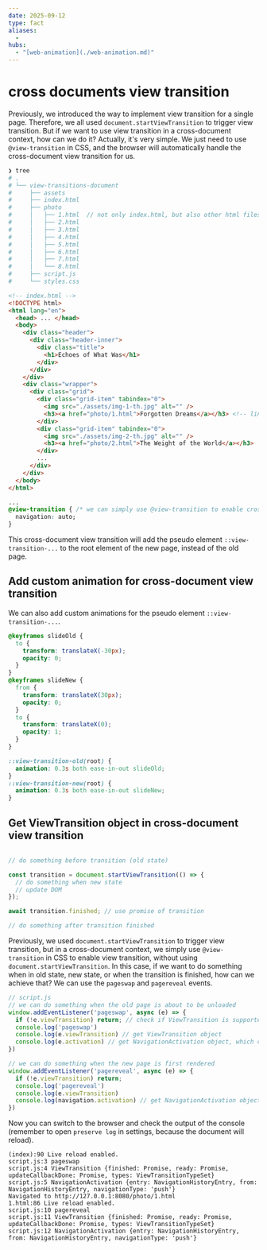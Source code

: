 ```yaml
---
date: 2025-09-12
type: fact
aliases:
  -
hubs:
  - "[web-animation](./web-animation.md)"
---
```


# cross documents view transition

Previously, we introduced the way to implement view transition for a single page. Therefore, we all used `document.startViewTransition` to trigger view transition. But if we want to use view transition in a cross-document context, how can we do it? Actually, it's very simple. We just need to use `@view-transition` in CSS, and the browser will automatically handle the cross-document view transition for us.

```bash
❯ tree
# .
# └── view-transitions-document
#     ├── assets
#     ├── index.html
#     ├── photo
#     │   ├── 1.html  // not only index.html, but also other html files
#     │   ├── 2.html
#     │   ├── 3.html
#     │   ├── 4.html
#     │   ├── 5.html
#     │   ├── 6.html
#     │   ├── 7.html
#     │   └── 8.html
#     ├── script.js
#     └── styles.css
```


```html
<!-- index.html -->
<!DOCTYPE html>
<html lang="en">
  <head> ... </head>
  <body>
    <div class="header">
      <div class="header-inner">
        <div class="title">
          <h1>Echoes of What Was</h1>
        </div>
      </div>
    </div>
    <div class="wrapper">
      <div class="grid">
        <div class="grid-item" tabindex="0">
          <img src="./assets/img-1-th.jpg" alt="" />
          <h3><a href="photo/1.html">Forgotten Dreams</a></h3> <!-- link to other html files, so just simply load another document, not update DOM -->
        </div>
        <div class="grid-item" tabindex="0">
          <img src="./assets/img-2-th.jpg" alt="" />
          <h3><a href="photo/2.html">The Weight of the World</a></h3>
        </div>
        ...
      </div>
    </div>
  </body>
</html>
```

```css
...
@view-transition { /* we can simply use @view-transition to enable cross-document view transition, without using document.startViewTransition */
  navigation: auto;
}
```

This cross-document view transition will add the pseudo element `::view-transition-...` to the root element of the new page, instead of the old page.

## Add custom animation for cross-document view transition

We can also add custom animations for the pseudo element `::view-transition-...`.


```css
@keyframes slideOld {
  to {
    transform: translateX(-30px);
    opacity: 0;
  }
}
@keyframes slideNew {
  from {
    transform: translateX(30px);
    opacity: 0;
  }
  to {
    transform: translateX(0);
    opacity: 1;
  }
}

::view-transition-old(root) {
  animation: 0.3s both ease-in-out slideOld;
}
::view-transition-new(root) {
  animation: 0.3s both ease-in-out slideNew;
}
```


## Get ViewTransition object in cross-document view transition
```js

// do something before transition (old state)

const transition = document.startViewTransition(() => {
  // do something when new state
  // update DOM
});

await transition.finished; // use promise of transition

// do something after transition finished

```

Previously, we used `document.startViewTransition` to trigger view transition, but in a cross-document context, we simply use `@view-transition` in CSS to enable view transition, without using `document.startViewTransition`. In this case, if we want to do something when in old state, new state, or when the transition is finished, how can we achieve that? We can use the `pageswap` and `pagereveal` events.

```js
// script.js
// we can do something when the old page is about to be unloaded
window.addEventListener('pageswap', async (e) => {
  if (!e.viewTransition) return; // check if ViewTransition is supported (not all browsers support it)
  console.log('pageswap')
  console.log(e.viewTransition) // get ViewTransition object
  console.log(e.activation) // get NavigationActivation object, which contains info about navigation (where we came from, where we go, type of navigation)
})

// we can do something when the new page is first rendered
window.addEventListener('pagereveal', async (e) => {
  if (!e.viewTransition) return;
  console.log('pagereveal')
  console.log(e.viewTransition)
  console.log(navigation.activation) // get NavigationActivation object but from navigation object instead of event
})
```

Now you can switch to the browser and check the output of the console (remember to open `preserve log` in settings, because the document will reload).

```
(index):90 Live reload enabled.
script.js:3 pageswap
script.js:4 ViewTransition {finished: Promise, ready: Promise, updateCallbackDone: Promise, types: ViewTransitionTypeSet}
script.js:5 NavigationActivation {entry: NavigationHistoryEntry, from: NavigationHistoryEntry, navigationType: 'push'}
Navigated to http://127.0.0.1:8080/photo/1.html
1.html:86 Live reload enabled.
script.js:10 pagereveal
script.js:11 ViewTransition {finished: Promise, ready: Promise, updateCallbackDone: Promise, types: ViewTransitionTypeSet}
script.js:12 NavigationActivation {entry: NavigationHistoryEntry, from: NavigationHistoryEntry, navigationType: 'push'}

